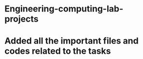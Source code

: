 # Engineering-computing-lab-projects
# Added all the important files and codes related to the tasks
